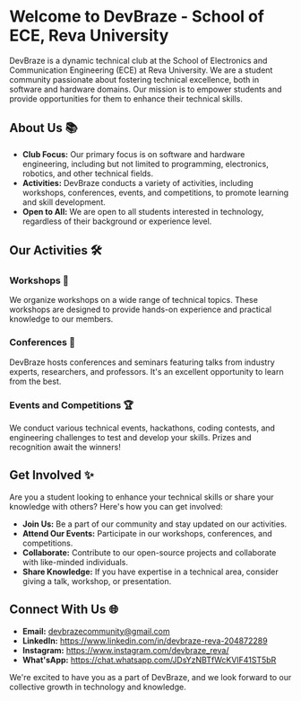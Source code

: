 # Welcome to DevBraze - School of ECE, Reva University

DevBraze is a dynamic technical club at the School of Electronics and Communication Engineering (ECE) at Reva University. We are a student community passionate about fostering technical excellence, both in software and hardware domains. Our mission is to empower students and provide opportunities for them to enhance their technical skills.

## About Us 📚

- **Club Focus:** Our primary focus is on software and hardware engineering, including but not limited to programming, electronics, robotics, and other technical fields.
- **Activities:** DevBraze conducts a variety of activities, including workshops, conferences, events, and competitions, to promote learning and skill development.
- **Open to All:** We are open to all students interested in technology, regardless of their background or experience level.

## Our Activities 🛠️

### Workshops 🧰
We organize workshops on a wide range of technical topics. These workshops are designed to provide hands-on experience and practical knowledge to our members.

### Conferences 📢
DevBraze hosts conferences and seminars featuring talks from industry experts, researchers, and professors. It's an excellent opportunity to learn from the best.

### Events and Competitions 🏆
We conduct various technical events, hackathons, coding contests, and engineering challenges to test and develop your skills. Prizes and recognition await the winners!

## Get Involved ✨

Are you a student looking to enhance your technical skills or share your knowledge with others? Here's how you can get involved:

- **Join Us:** Be a part of our community and stay updated on our activities.
- **Attend Our Events:** Participate in our workshops, conferences, and competitions.
- **Collaborate:** Contribute to our open-source projects and collaborate with like-minded individuals.
- **Share Knowledge:** If you have expertise in a technical area, consider giving a talk, workshop, or presentation.

## Connect With Us 🌐

- **Email:** devbrazecommunity@gmail.com
- **LinkedIn:** https://www.linkedin.com/in/devbraze-reva-204872289
- **Instagram:** https://www.instagram.com/devbraze_reva/
- **What'sApp:** https://chat.whatsapp.com/JDsYzNBTfWcKVIF41ST5bR

We're excited to have you as a part of DevBraze, and we look forward to our collective growth in technology and knowledge.

